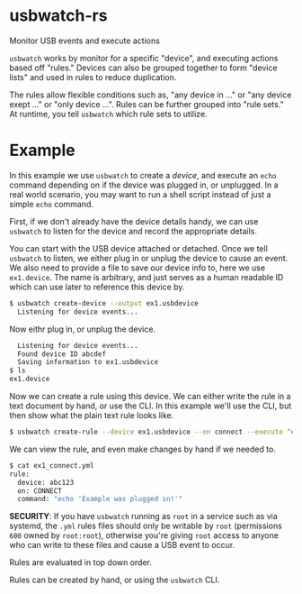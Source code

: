 # usbwatch-rs

Monitor USB events and execute actions

`usbwatch` works by monitor for a specific "device", and executing actions based
off "rules." Devices can also be grouped together to form "device lists" and
used in rules to reduce duplication.

The rules allow flexible conditions such as, "any device in ..." or "any device
exept ..." or "only device ...". Rules can be further grouped into "rule sets."
At runtime, you tell `usbwatch` which rule sets to utilize.

# Example

In this example we use `usbwatch` to create a *device*, and execute an `echo`
command depending on if the device was plugged in, or unplugged. In a real world
scenario, you may want to run a shell script instead of just a simple `echo`
command.

First, if we don't already have the device details handy, we can use `usbwatch`
to listen for the device and record the appropriate details.

You can start with the USB device attached or detached. Once we tell `usbwatch`
to listen, we either plug in or unplug the device to cause an event. We also
need to provide a file to save our device info to, here we use `ex1.device`. The
name is arbitrary, and just serves as a human readable ID which can use later to
reference this device by.

``` sh
$ usbwatch create-device --output ex1.usbdevice
  Listening for device events...
```

Now eithr plug in, or unplug the device.

``` sh
  Listening for device events...
  Found device ID abcdef
  Saving information to ex1.usbdevice
$ ls
ex1.device
```

Now we can create a rule using this device. We can either write the rule in a
text document by hand, or use the CLI. In this example we'll use the CLI, but
then show what the plain text rule looks like.

``` sh
$ usbwatch create-rule --device ex1.usbdevice --on connect --execute "echo 'Example was plugged in!'" > ex1_connect.yml
```

We can view the rule, and even make changes by hand if we needed to. 

``` sh
$ cat ex1_connect.yml
rule:
  device: abc123 
  on: CONNECT 
  command: "echo 'Example was plugged in!'"
```

**SECURITY**: If you have `usbwatch` running as `root` in a service such as via
systemd, the `.yml` rules files should only be writable by `root` (permissions
`600` owned by `root:root`), otherwise you're giving `root` access to anyone who
can write to these files and cause a USB event to occur.

Rules are evaluated in top down order.

Rules can be created by hand, or using the `usbwatch` CLI.
